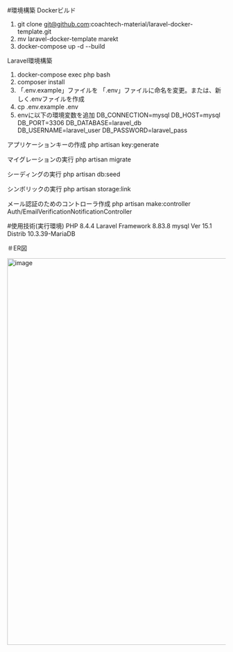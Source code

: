 #環境構築
Dockerビルド
  1. git clone git@github.com:coachtech-material/laravel-docker-template.git  
  2.  mv laravel-docker-template marekt
  3.  docker-compose up -d --build

Laravel環境構築
  1.  docker-compose exec php bash
  2.  composer install
  3.  「.env.example」ファイルを 「.env」ファイルに命名を変更。または、新しく.envファイルを作成
  4.  cp .env.example .env
  5.  envに以下の環境変数を追加
      DB_CONNECTION=mysql
      DB_HOST=mysql
      DB_PORT=3306
      DB_DATABASE=laravel_db
      DB_USERNAME=laravel_user
      DB_PASSWORD=laravel_pass

アプリケーションキーの作成
  php artisan key:generate

マイグレーションの実行
  php artisan migrate

シーディングの実行
  php artisan db:seed

シンボリックの実行
  php artisan storage:link

メール認証のためのコントローラ作成
  php artisan make:controller Auth/EmailVerificationNotificationController

#使用技術(実行環境)
  PHP 8.4.4
  Laravel Framework 8.83.8
  mysql Ver 15.1 Distrib 10.3.39-MariaDB

＃ER図

<img width="1716" height="889" alt="image" src="https://github.com/user-attachments/assets/94e7557b-07ac-451e-9eae-7545ab84dc7a" />



